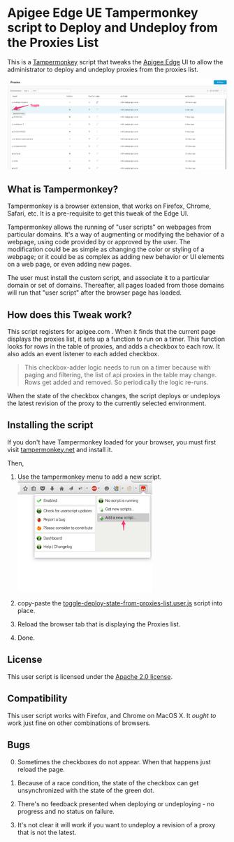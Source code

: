 # Apigee Edge UE Tampermonkey script to Deploy and Undeploy from the Proxies List

This is a [Tampermonkey](https://tampermonkey.net/) script that tweaks
the [Apigee Edge](https://apigee.com) UI to allow the administrator to deploy and undeploy proxies from the proxies list.

![screengrab](img/deploy-state-toggle.png)


## What is Tampermonkey?

Tampermonkey is a browser extension, that works on Firefox, Chrome, Safari, etc. It is a pre-requisite to get this tweak of the Edge UI.

Tampermonkey allows the running of "user scripts" on webpages from particular domains. It's a way of augmenting or modifying the behavior of a webpage, using code provided by or approved by the user. The modification could be as simple as changing the color or styling of a webpage; or it could be as complex as adding new behavior or UI elements on a web page, or even adding new pages.

The user must install the custom script, and associate it to a particular domain or set of domains. Thereafter, all pages loaded from those domains will run that "user script" after the browser page has loaded.


 ## How does this Tweak work?

This script registers for apigee.com . When it finds that the current page displays the proxies list, it
sets up a function to run on a timer. This function looks for rows in the table of proxies, and
adds a checkbox to each row. It also adds an event listener to each added checkbox.

> This checkbox-adder logic needs to run on a timer because with paging and filtering, the list of api proxies in the table may change.
Rows get added and removed. So periodically the logic re-runs.

When the state of the checkbox changes, the script deploys or undeploys the latest revision of the proxy to the currently selected environment.


## Installing the script

If you don't have Tampermonkey loaded for your browser, you must first visit  [tampermonkey.net](https://tampermonkey.net/) and install it.

Then,

1. Use the tampermonkey menu to add a new script.
   <img src="img/tm-add-new-script.png" width='308px'>

2. copy-paste the [toggle-deploy-state-from-proxies-list.user.js](lib/toggle-deploy-state-from-proxies-list.user.js) script into place.

3. Reload the browser tab that is displaying the Proxies list.

4. Done.


## License

This user script is licensed under the [Apache 2.0 license](LICENSE).


## Compatibility

This user script works with Firefox, and Chrome on MacOS X.
It *ought to* work just fine on other combinations of browsers.


## Bugs

0. Sometimes the checkboxes do not appear. When that happens just reload the page.

1. Because of a race condition, the state of the checkbox can get unsynchronized with the state of the green dot.

2. There's no feedback presented when deploying or undeploying - no progress and no status on failure.

3. It's not clear it will work if you want to undeploy a revision of a proxy that is not the latest.


